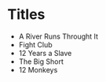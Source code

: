 # Titles 

- A River Runs Throught It 
- Fight Club 
- 12 Years a Slave 
- The Big Short 
- 12 Monkeys 

